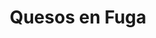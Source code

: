 ---
title: "Quesos en Fuga"
url: /ciudad-autonoma-de-buenos-aires/quesos-en-fuga/
shop: charcutería
---